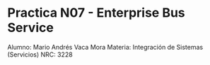 # Practica N07 - Enterprise Bus Service
Alumno: Mario Andrés Vaca Mora
Materia: Integración de Sistemas (Servicios)
NRC: 3228
